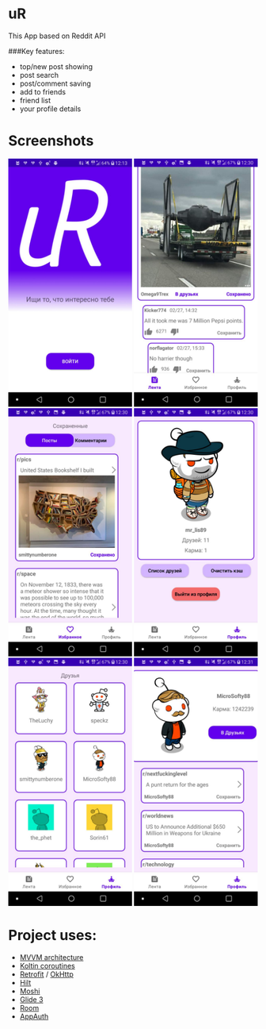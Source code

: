 # uR

This App based on Reddit API


###Key features:

- top/new post showing
- post search
- post/comment saving
- add to friends
- friend list
- your profile details

# Screenshots
<img src="/screenshots/photo_2023-02-28_13-09-51.jpg" width="250"/>  <img src="/screenshots/photo_2023-02-28_13-09-49 (2).jpg" width="250"/>  <img src="/screenshots/photo_2023-02-28_13-09-49.jpg" width="250"/>
<img src="/screenshots/photo_2023-02-28_13-09-47.jpg" width="250"/>  <img src="/screenshots/photo_2023-02-28_13-09-45.jpg" width="250"/>  <img src="/screenshots/photo_2023-02-28_13-09-43.jpg" width="250"/>



# Project uses:
- [MVVM architecture]()
- [Koltin coroutines]()
- [Retrofit](http://square.github.io/retrofit/) / [OkHttp](http://square.github.io/okhttp/)
- [Hilt](https://dagger.dev/hilt/)
- [Moshi](https://github.com/square/moshi)
- [Glide 3](https://github.com/bumptech/glide)
- [Room]()
- [AppAuth](https://github.com/openid/AppAuth-Android)